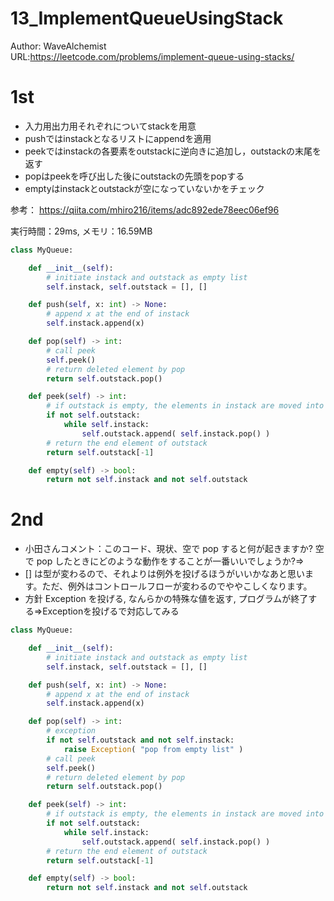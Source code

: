 # 13_ImplementQueueUsingStack
Author: WaveAlchemist  
URL:https://leetcode.com/problems/implement-queue-using-stacks/

# 1st 
- 入力用出力用それぞれについてstackを用意
- pushではinstackとなるリストにappendを適用
- peekではinstackの各要素をoutstackに逆向きに追加し，outstackの末尾を返す
- popはpeekを呼び出した後にoutstackの先頭をpopする
- emptyはinstackとoutstackが空になっていないかをチェック

参考：
https://qiita.com/mhiro216/items/adc892ede78eec06ef96

実行時間：29ms, メモリ：16.59MB

``` Python
class MyQueue:

    def __init__(self):
        # initiate instack and outstack as empty list
        self.instack, self.outstack = [], []

    def push(self, x: int) -> None:
        # append x at the end of instack
        self.instack.append(x)

    def pop(self) -> int:
        # call peek
        self.peek()
        # return deleted element by pop
        return self.outstack.pop()

    def peek(self) -> int:
        # if outstack is empty, the elements in instack are moved into outstack
        if not self.outstack:
            while self.instack:
                self.outstack.append( self.instack.pop() )
        # return the end element of outstack
        return self.outstack[-1]

    def empty(self) -> bool:
        return not self.instack and not self.outstack
```

# 2nd

- 小田さんコメント：このコード、現状、空で pop すると何が起きますか? 空で pop したときにどのような動作をすることが一番いいでしょうか?⇒
- [] は型が変わるので、それよりは例外を投げるほうがいいかなあと思います。ただ、例外はコントロールフローが変わるのでややこしくなります。
- 方針 Exception を投げる, なんらかの特殊な値を返す, プログラムが終了する⇒Exceptionを投げるで対応してみる

``` Python
class MyQueue:

    def __init__(self):
        # initiate instack and outstack as empty list
        self.instack, self.outstack = [], []

    def push(self, x: int) -> None:
        # append x at the end of instack
        self.instack.append(x)

    def pop(self) -> int:
        # exception
        if not self.outstack and not self.instack:
            raise Exception( "pop from empty list" )
        # call peek
        self.peek()
        # return deleted element by pop
        return self.outstack.pop()

    def peek(self) -> int:
        # if outstack is empty, the elements in instack are moved into outstack
        if not self.outstack:
            while self.instack:
                self.outstack.append( self.instack.pop() )
        # return the end element of outstack
        return self.outstack[-1]

    def empty(self) -> bool:
        return not self.instack and not self.outstack
```


